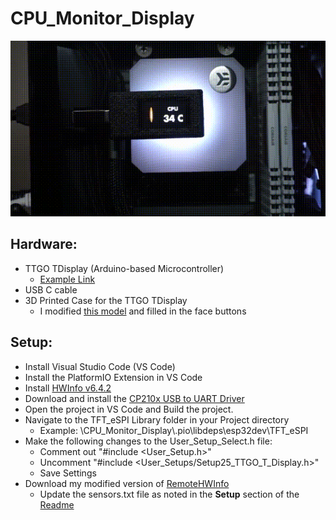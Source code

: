 # CPU_Monitor_Display

![JIF](ReadmeImages/Example.gif?raw=true "JIF")

## Hardware:
* TTGO TDisplay (Arduino-based Microcontroller)
  * [Example Link](https://www.aliexpress.com/item/4000059428373.html?spm=a2g0s.9042311.0.0.493c4c4dIXBpsw)
* USB C cable
* 3D Printed Case for the TTGO TDisplay
  * I modified [this model](https://www.thingiverse.com/thing:4501444) and filled in the face buttons

## Setup:
* Install Visual Studio Code (VS Code)
* Install the PlatformIO Extension in VS Code
* Install [HWInfo v6.4.2](https://www.fosshub.com/HWiNFO-old.html?dwl=hwi_642.exe)
* Download and install the [CP210x USB to UART Driver](https://www.silabs.com/products/development-tools/software/usb-to-uart-bridge-vcp-drivers)
* Open the project in VS Code and Build the project.
* Navigate to the TFT_eSPI Library folder in your Project directory
  * Example: \CPU_Monitor_Display\\.pio\libdeps\esp32dev\TFT_eSPI
* Make the following changes to the User_Setup_Select.h file:
  * Comment out "#include <User_Setup.h>"
  * Uncomment "#include <User_Setups/Setup25_TTGO_T_Display.h>"
  * Save Settings
* Download my modified version of [RemoteHWInfo](https://github.com/ccoane/remotehwinfo/releases)
  * Update the sensors.txt file as noted in the **Setup** section of the [Readme](https://github.com/ccoane/remotehwinfo/blob/master/README.md)
